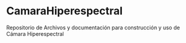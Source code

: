 # CamaraHiperespectral
Repositorio de Archivos y documentación para construcción y uso de Cámara Hiperespectral
